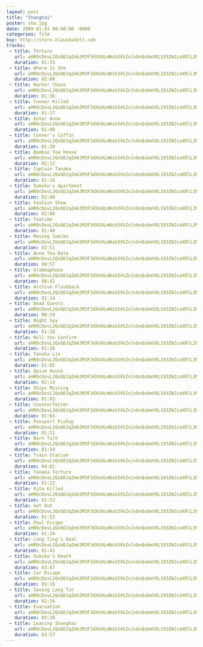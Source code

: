 ```yaml
---
layout: post
title: "Shanghai"
poster: sha.jpg
date: 2009-01-01 00:00:00 -0800
categories: film
buy: http://store.klausbadelt.com
tracks:
 - title: Torture
   url: aHR0cDovL2QxbDJqZmk3M3F3dXU4LmNsb3VkZnJvbnQubmV0L193ZWJzaXRlL3NoYS8wMSBUb3J0dXJlLm1wMw==
   duration: 01:33
 - title: Where Is She
   url: aHR0cDovL2QxbDJqZmk3M3F3dXU4LmNsb3VkZnJvbnQubmV0L193ZWJzaXRlL3NoYS8wMiBXaGVyZSBJcyBTaGUubXAz
   duration: 02:08
 - title: Harbor Chase
   url: aHR0cDovL2QxbDJqZmk3M3F3dXU4LmNsb3VkZnJvbnQubmV0L193ZWJzaXRlL3NoYS8wMyBIYXJib3IgQ2hhc2UubXAz
   duration: 01:36
 - title: Conner Killed
   url: aHR0cDovL2QxbDJqZmk3M3F3dXU4LmNsb3VkZnJvbnQubmV0L193ZWJzaXRlL3NoYS8wNCBDb25uZXIgS2lsbGVkLm1wMw==
   duration: 01:37
 - title: Enter Anna
   url: aHR0cDovL2QxbDJqZmk3M3F3dXU4LmNsb3VkZnJvbnQubmV0L193ZWJzaXRlL3NoYS8wNSBFbnRlciBBbm5hLm1wMw==
   duration: 01:00
 - title: Conner's Coffin
   url: aHR0cDovL2QxbDJqZmk3M3F3dXU4LmNsb3VkZnJvbnQubmV0L193ZWJzaXRlL3NoYS8wNiBDb25uZXIncyBDb2ZmaW4ubXAz
   duration: 01:38
 - title: Bamboo Tea House
   url: aHR0cDovL2QxbDJqZmk3M3F3dXU4LmNsb3VkZnJvbnQubmV0L193ZWJzaXRlL3NoYS8wNyBCYW1ib28gVGVhIEhvdXNlLm1wMw==
   duration: 02:12
 - title: Captain Tanaka
   url: aHR0cDovL2QxbDJqZmk3M3F3dXU4LmNsb3VkZnJvbnQubmV0L193ZWJzaXRlL3NoYS8wOCBDYXB0YWluIFRhbmFrYS5tcDM=
   duration: 01:16
 - title: Sumiko's Apartment
   url: aHR0cDovL2QxbDJqZmk3M3F3dXU4LmNsb3VkZnJvbnQubmV0L193ZWJzaXRlL3NoYS8wOSBTdW1pa28ncyBBcGFydG1lbnQubXAz
   duration: 02:48
 - title: Fashion Show
   url: aHR0cDovL2QxbDJqZmk3M3F3dXU4LmNsb3VkZnJvbnQubmV0L193ZWJzaXRlL3NoYS8xMCBGYXNoaW9uIFNob3cubXAz
   duration: 02:06
 - title: Teatime
   url: aHR0cDovL2QxbDJqZmk3M3F3dXU4LmNsb3VkZnJvbnQubmV0L193ZWJzaXRlL3NoYS8xMSBUZWF0aW1lLm1wMw==
   duration: 01:40
 - title: Moving Sumiko
   url: aHR0cDovL2QxbDJqZmk3M3F3dXU4LmNsb3VkZnJvbnQubmV0L193ZWJzaXRlL3NoYS8xMiBNb3ZpbmcgU3VtaWtvLm1wMw==
   duration: 02:51
 - title: Anna Tea Date
   url: aHR0cDovL2QxbDJqZmk3M3F3dXU4LmNsb3VkZnJvbnQubmV0L193ZWJzaXRlL3NoYS8xMyBBbm5hIFRlYSBEYXRlLm1wMw==
   duration: 00:57
 - title: Grammaphone
   url: aHR0cDovL2QxbDJqZmk3M3F3dXU4LmNsb3VkZnJvbnQubmV0L193ZWJzaXRlL3NoYS8xNCBHcmFtbWFwaG9uZS5tcDM=
   duration: 00:41
 - title: Archive Flashback
   url: aHR0cDovL2QxbDJqZmk3M3F3dXU4LmNsb3VkZnJvbnQubmV0L193ZWJzaXRlL3NoYS8xNSBBcmNoaXZlIEZsYXNoYmFjay5tcDM=
   duration: 01:14
 - title: Dead Guests
   url: aHR0cDovL2QxbDJqZmk3M3F3dXU4LmNsb3VkZnJvbnQubmV0L193ZWJzaXRlL3NoYS8xNiBEZWFkIEd1ZXN0cy5tcDM=
   duration: 00:29
 - title: Night Spy
   url: aHR0cDovL2QxbDJqZmk3M3F3dXU4LmNsb3VkZnJvbnQubmV0L193ZWJzaXRlL3NoYS8xNyBOaWdodCBTcHkubXAz
   duration: 01:28
 - title: Will You Confirm
   url: aHR0cDovL2QxbDJqZmk3M3F3dXU4LmNsb3VkZnJvbnQubmV0L193ZWJzaXRlL3NoYS8xOCBXaWxsIFlvdSBDb25maXJtLm1wMw==
   duration: 01:26
 - title: Tanaka Lie
   url: aHR0cDovL2QxbDJqZmk3M3F3dXU4LmNsb3VkZnJvbnQubmV0L193ZWJzaXRlL3NoYS8xOSBUYW5ha2EgTGllLm1wMw==
   duration: 01:05
 - title: Opium House
   url: aHR0cDovL2QxbDJqZmk3M3F3dXU4LmNsb3VkZnJvbnQubmV0L193ZWJzaXRlL3NoYS8yMCBPcGl1bSBIb3VzZS5tcDM=
   duration: 02:14
 - title: Ships Missing 
   url: aHR0cDovL2QxbDJqZmk3M3F3dXU4LmNsb3VkZnJvbnQubmV0L193ZWJzaXRlL3NoYS8yMSBTaGlwcyBNaXNzaW5nLm1wMw==
   duration: 01:03
 - title: Counterfeiter
   url: aHR0cDovL2QxbDJqZmk3M3F3dXU4LmNsb3VkZnJvbnQubmV0L193ZWJzaXRlL3NoYS8yMiBDb3VudGVyZmVpdGVyLm1wMw==
   duration: 01:03
 - title: Passport Pickup
   url: aHR0cDovL2QxbDJqZmk3M3F3dXU4LmNsb3VkZnJvbnQubmV0L193ZWJzaXRlL3NoYS8yMyBQYXNzcG9ydCBQaWNrdXAubXAz
   duration: 01:21
 - title: Barn Talk
   url: aHR0cDovL2QxbDJqZmk3M3F3dXU4LmNsb3VkZnJvbnQubmV0L193ZWJzaXRlL3NoYS8yNCBCYXJuIFRhbGsubXAz
   duration: 01:34
 - title: Train Station
   url: aHR0cDovL2QxbDJqZmk3M3F3dXU4LmNsb3VkZnJvbnQubmV0L193ZWJzaXRlL3NoYS8yNSBUcmFpbiBTdGF0aW9uLm1wMw==
   duration: 04:01
 - title: Tanaka Torture
   url: aHR0cDovL2QxbDJqZmk3M3F3dXU4LmNsb3VkZnJvbnQubmV0L193ZWJzaXRlL3NoYS8yNiBUYW5ha2EgVG9ydHVyZS5tcDM=
   duration: 01:22
 - title: Kita Killed
   url: aHR0cDovL2QxbDJqZmk3M3F3dXU4LmNsb3VkZnJvbnQubmV0L193ZWJzaXRlL3NoYS8yNyBLaXRhIEtpbGxlZC5tcDM=
   duration: 01:52
 - title: Get Out
   url: aHR0cDovL2QxbDJqZmk3M3F3dXU4LmNsb3VkZnJvbnQubmV0L193ZWJzaXRlL3NoYS8yOCBHZXQgT3V0Lm1wMw==
   duration: 01:52
 - title: Paul Escape
   url: aHR0cDovL2QxbDJqZmk3M3F3dXU4LmNsb3VkZnJvbnQubmV0L193ZWJzaXRlL3NoYS8yOSBQYXVsIEVzY2FwZS5tcDM=
   duration: 01:34
 - title: Lang Ting's Deal
   url: aHR0cDovL2QxbDJqZmk3M3F3dXU4LmNsb3VkZnJvbnQubmV0L193ZWJzaXRlL3NoYS8zMCBMYW5nIFRpbmcncyBEZWFsLm1wMw==
   duration: 01:41
 - title: Sumiko's Death
   url: aHR0cDovL2QxbDJqZmk3M3F3dXU4LmNsb3VkZnJvbnQubmV0L193ZWJzaXRlL3NoYS8zMSBTdW1pa28ncyBEZWF0aC5tcDM=
   duration: 03:47
 - title: Car Escape
   url: aHR0cDovL2QxbDJqZmk3M3F3dXU4LmNsb3VkZnJvbnQubmV0L193ZWJzaXRlL3NoYS8zMiBDYXIgRXNjYXBlLm1wMw==
   duration: 03:16
 - title: Saving Lang Tin
   url: aHR0cDovL2QxbDJqZmk3M3F3dXU4LmNsb3VkZnJvbnQubmV0L193ZWJzaXRlL3NoYS8zMyBTYXZpbmcgTGFuZyBUaW4ubXAz
   duration: 02:34
 - title: Evacuation
   url: aHR0cDovL2QxbDJqZmk3M3F3dXU4LmNsb3VkZnJvbnQubmV0L193ZWJzaXRlL3NoYS8zNCBFdmFjdWF0aW9uLm1wMw==
   duration: 03:28
 - title: Leaving Shanghai
   url: aHR0cDovL2QxbDJqZmk3M3F3dXU4LmNsb3VkZnJvbnQubmV0L193ZWJzaXRlL3NoYS8zNSBMZWF2aW5nIFNoYW5naGFpLm1wMw==
   duration: 03:57
---
```

